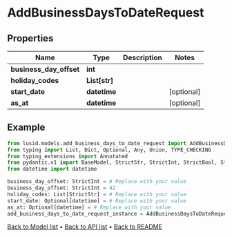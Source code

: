 # AddBusinessDaysToDateRequest

## Properties
Name | Type | Description | Notes
------------ | ------------- | ------------- | -------------
**business_day_offset** | **int** |  | 
**holiday_codes** | **List[str]** |  | 
**start_date** | **datetime** |  | [optional] 
**as_at** | **datetime** |  | [optional] 
## Example

```python
from lusid.models.add_business_days_to_date_request import AddBusinessDaysToDateRequest
from typing import List, Dict, Optional, Any, Union, TYPE_CHECKING
from typing_extensions import Annotated
from pydantic.v1 import BaseModel, StrictStr, StrictInt, StrictBool, StrictFloat, StrictBytes, Field, validator, ValidationError, conlist, constr
from datetime import datetime

business_day_offset: StrictInt = # Replace with your value
business_day_offset: StrictInt = 42
holiday_codes: List[StrictStr] = # Replace with your value
start_date: Optional[datetime] = # Replace with your value
as_at: Optional[datetime] = # Replace with your value
add_business_days_to_date_request_instance = AddBusinessDaysToDateRequest(business_day_offset=business_day_offset, holiday_codes=holiday_codes, start_date=start_date, as_at=as_at)

```

[Back to Model list](../README.md#documentation-for-models) &#8226; [Back to API list](../README.md#documentation-for-api-endpoints) &#8226; [Back to README](../README.md)

